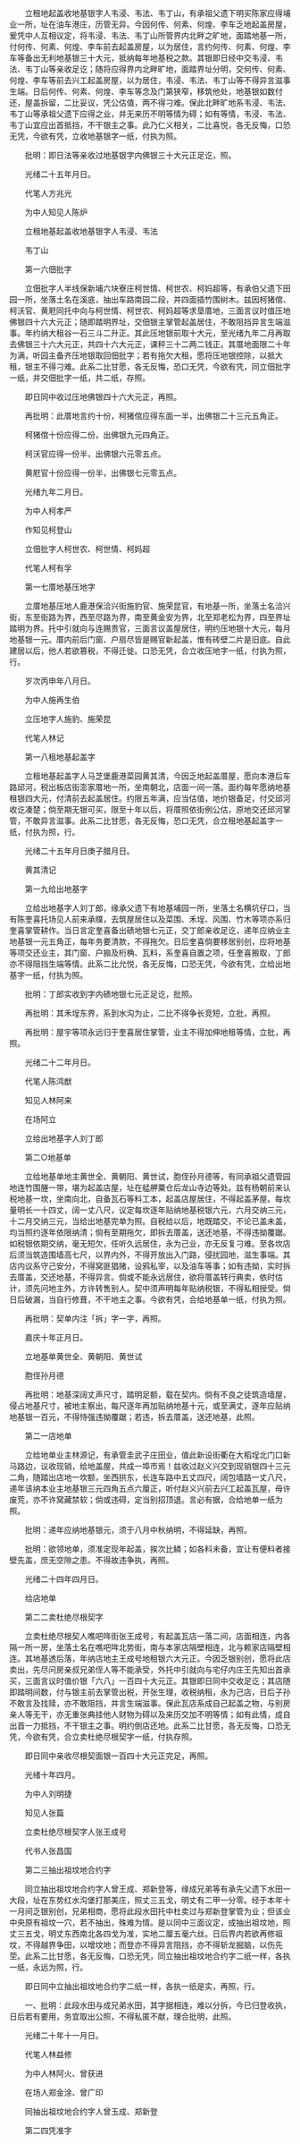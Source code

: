<!-- { "loadSidebar": true } -->
　　立租地起盖收地基银字人韦浸、韦法、韦丁山，有承祖父遗下明买陈家应得埔业一所，址在油车港庄，历管无异。今因何传、何素、何煌、李车乏地起盖房屋，爰凭中人互相议定，将韦浸、韦法、韦丁山所管界内北畔之旷地，面踏地基一所，付何传、何素、何煌、李车前去起盖房屋，以为居住，言约何传、何素、何煌、李车等备出无利地基银三十大元，抵纳每年地基税之款。其银即日经中交韦浸、韦法、韦丁山等亲收足讫；随将应得界内北畔旷地，面踏界址分明，交何传、何素、何煌、李车等前去兴工起盖房屋，以为居住，韦浸、韦法、韦丁山等不得异言滋事生端。日后何传、何素、何煌、李车等念及门第狭窄，移筑他处，地基银如数付还，屋盖拆留，二比妥议，凭公估值，两不得刁难。保此北畔旷地系韦浸、韦法、韦丁山等承祖父遗下应得之业，并无来历不明等情为碍；如有等情，韦浸、韦法、韦丁山宜应出首抵挡，不干银主之事。此乃仁义相关，二比喜悦，各无反悔，口恐无凭，今欲有凭，立收地基银字一纸，付执为照。

　　批明：即日法等亲收过地基银字内佛银三十大元正足讫，照。

　　光绪二十五年月日。

　　代笔人方兆光

　　为中人知见人陈炉

　　立租地基起盖收地基银字人韦浸、韦法

　　韦丁山

　　第一六佃批字

　　立佃批字人半线保新埔六块寮庄柯世情、柯世农、柯妈超等，有承伯父遗下田园一所，坐落土名在溪底，抽出车路南园二段，并四面插竹围树木。兹因柯猪倌、柯沃官、黄屘同托中向与柯世情、柯世农、柯妈超等求垦厝地，三面言议时值压地佛银四十六大元正；随即踏明界址，交佃银主掌管起盖居住，不敢阻挡异言生端滋事。年约纳大租谷一石三斗二升正。其此压地银前取十大元，至光绪九年二月再取去佛银三十六大元正，共四十六大元正，课秤三十二两二钱正。其厝地面限二十年为满，听园主备齐压地银取回佃批字；若有拖欠大租，愿将压地银控除，以抵大租，银主不得刁难。此系二比甘愿，各无反悔，恐口无凭，今欲有凭，同立佃批字一纸，并交佃批字一纸，共二纸，存照。

　　即日同中收过压地佛银四十六大元正，再照。

　　再批明：此厝地言约十份，柯猪倌应得东面一半，出佛银二十三元五角正。

　　柯猪倌十份应得二份，出佛银九元四角正。

　　柯沃官应得一份半，出佛银六元零五点。

　　黄屘官十份应得一份半，出佛银七元零五点。

　　光绪九年二月日。

　　为中人柯孝严

　　作知见柯登山

　　立佃批字人柯世农、柯世情、柯妈超

　　代笔人柯有孚

　　第一七厝地基压地字

　　立厝地基压地人鹿港保洽兴街施豹官、施荣昆官，有地基一所，坐落土名洽兴街，东至街路为界，西至尽路为界，南至黄金安为界，北至郑老松为界，四至界址踏明为界。托中引就向与连赐贵官，三面言议盖屋居住，明约压地银十大元，每月地基银一元。厝内前后门窗、户扇尽皆是赐官新起盖，惟有砖壁二片是旧底。自此建居以后，他人若欲篡税，不得迁徙。口恐无凭，合立收压地字一纸，付执为照，行。

　　岁次丙申年八月日。

　　为中人施再生伯

　　立压地字人施豹、施荣昆

　　代笔人林记

　　第一八租地基起盖字

　　立租地基起盖字人马芝堡鹿港菜园黄其清，今因乏地起盖厝屋，愿向本港后车路邱河，税出板店街澎家厝地一所，坐南朝北，店面一间一落。面约每年愿纳地基租银四大元，付清前去起盖居住。约限五年满，应当估值，地价银备足，付交邱河收讫凑楚；倘至期无银可买，限至十年以后，将厝照依街例公估，原地交还邱河掌管，不敢异言滋事。此系二比甘愿，各无反悔，恐口无凭，合立租地基起盖字一纸，付执为照，行。

　　光绪二十五年月日庚子腊月日。

　　黄其清记

　　第一九给出地基字

　　立给出地基字人刘丁郎，缘承父遗下有地基埔园一所，坐落土名横坑仔口，当有陈奎喜托场见人前来承贌，去筑屋居住以及菜围、禾埕、风围、竹木等项亦系归奎喜掌管耕作。当日言定奎喜备出碛地银七元正，交丁郎亲收足讫，递年应纳业主地基银一元五角正，每年务要清款，不得拖欠。日后奎喜倘要移居别创，应将地基等项交还业主，其门窗、户搧及桁桷、瓦料，系奎喜自置之项，任奎喜搬取，丁郎亦不得阻挡生端等情。此系二比允悦，各无反悔，口恐无凭，今欲有凭，立给出地基字一纸，付执为照。

　　批明：丁郎实收到字内碛地银七元正足讫，批照。

　　再批明：其禾埕东界，系到水沟为止，二比不得争长竞短，立批，再照。

　　再批明：屋宇等项永远归于奎喜居住掌管，业主不得加伸地租等情，立批，再照。

　　光绪二十二年月日。

　　代笔人陈鸿猷

　　知见人林阿来

　　在场阿立

　　立给出地基字人刘丁郎

　　第二○地基单

　　立给地基单地主黄世全、黄朝阳、黄世试，胞侄孙月德等，有同承祖父遗管园地连竹围塍一带，堪为起盖店屋，址在艋舺粟仓后龙山寺边等处。兹有杨朝前来认税地基一坎，坐南向北，自备瓦石等料工本，起盖店屋居住，不得起盖茅屋。每坎量明长一十四丈，阔一丈八尺，议定每坎逐年贴纳地基税银六元，六月交纳三元，十二月交纳三元，当给出地基完单为照。自税给以后，地既踏交，不论已盖未盖，均当照约逐年依限纳清；倘有至期拖欠，即拆去厝盖，送还地基，不得违拗覆踞。如税银依期交纳，毫无短欠，任听久远居住，永为己业，亦无反复刁难。至各坎店后须当筑造围墙高七尺，以界内外，不得开放出入门路，侵扰园地，滋生事端。其店内议系守己安分，不得窝匪猖赌，设鸦私宰，以及油车等事；如有违拗，实时拆去厝盖，交还地基，不得异言。倘或不能永远居住，欲将厝盖转行典卖，依时估计，须先问地主外，方许转售别人。契中须声明每年贴纳税银，不得私相授受。倘日后破漏，当自行修葺，不干地主之事。今欲有凭，合给地基单一纸，付执为照。

　　再批明：契单内注「拆」字一字，再照。

　　嘉庆十年正月日。

　　立地基单黄世全、黄朝阳、黄世试

　　胞侄孙月德

　　再批明：地基深阔丈声尺寸，踏明足额，载在契内。倘有不良之徒筑造墙屋，侵占地基尺寸，被地主察出，每尺逐年再加贴纳地基十元，或至满丈，逐年应贴纳地基银一百元，不得恃强违拗覆踞；若违，拆去厝盖，送还地基，此照。

　　第二一店地单

　　立给地单业主林源记，有承管圭武子庄田业，值此新设街衢在大稻埕北门口新马路边，议收现销，给地盖屋，共成一埠市焉！兹收过赵义兴交到现销银四十三元二角，随踏出店地一坎额，坐西拱东，长连车路中五丈四尺，阔包墙路一丈八尺，递年该纳本业主地基银三元四角五点六厘正，听付赵义兴前去兴工起盖瓦屋，毋许废荒，亦不许窝藏禁软；倘或违碍，定当别招顶退。言必有据，合给地单一纸为照。

　　批明：递年应纳地基银元，须于八月中秋纳明，不得延缺，再照。

　　批明：欲领地单，须准定现年起盖，挨次比鳞；如各料未备，宜让有便料者接壁先盖，庶无空隙之患。不得故违争执，再照。

　　光绪二十四年四月日。

　　给店地单

　　第二二卖杜绝尽根契字

　　立卖杜绝尽根契人噍吧哖街张王成号，有起盖瓦店一落二间，店面相连，内各隔一所一房，坐落土名在噍吧哖北势街，南与本家店隔壁相连，北与赖家店隔壁相连。其地基透后落，年纳店地主王成号地租银六大元正。今因乏银别创，愿将此店卖出，先尽问房亲叔兄弟侄人等不能承受，外托中引就向与宅仔内庄王先知出首承买，三面言议时值价银「六八」一百四十大元正。其银即日同中交收足讫；其店随即踏明间数，付与银主前去掌管出税，开张生理，收税纳租，永为己店，日后子孙不敢言及找赎，亦不敢阻挡，并言生端滋事。保此瓦店系成自己起盖之物，与别房亲人等无干，亦无重张典挂他人财物为碍以及来历交加不明等情；如有此情，成自出首一力抵挡，不干银主之事。明约倒店还地。此系二比甘愿，各无反悔，口恐无凭，今欲有凭，合立卖杜绝尽根契字一纸，付执存照。

　　即日同中亲收尽根契面银一百四十大元正完足，再照。

　　光绪十年四月。

　　为中人刘明捷

　　知见人张篇

　　立卖杜绝尽根契字人张王成号

　　代书人张昌国

　　第二三抽出祖坟地合约字

　　同立抽出祖坟地合约字人曾王成、郑新登等，缘成兄弟等有承先父遗下水田一大段，址在东势红水沟堡打那美庄，照丈三五戈，明丈有二甲一分零。经于本年十一月间乏银别创，兄弟相商，愿将此段水田托中杜卖过与郑新登掌管为业；但该业中央原有祖坟一穴，若不抽出，殊难为情。是以同中三面议定，成抽出祖坟地，照丈三五戈，明丈东西南北各四戈为准，实地二厘五毫六丝。日后界内若欲再修祖坟，不得越界争田，以增坟地；而登亦不得异言阻挡，亦不得斩龙掘脑，以伤先茔。此系二比甘愿，各无反悔，口恐无凭，同立抽出祖坟地合约字二纸一样，各执一纸，永远为照，行。

　　即日同中立抽出祖坟地合约字二纸一样，各执一纸是实，再照，行。

　　一、批明：此段水田与成兄弟水田，其字据相连，难以分拆，今已归登收执，日后若有要用，务宜取出公照，不得私匿不献，理合批明，此照。

　　光绪二十年十一月日。

　　代笔人林益修

　　为中人林阿火、曾获进

　　在场人郑金涂、曾广印

　　同抽出祖坟地合约字人曾玉成、郑新登

　　第二四凭准字

